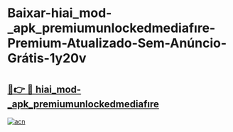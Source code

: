 # Baixar-hiai_mod-_apk_premiumunlockedmediafıre-Premium-Atualizado-Sem-Anúncio-Grátis-1y20v

# <h2><a href="https://n37ova.esa.edu.pl?src=hiai_mod-_apk_premiumunlockedmediafıre&ref=1y20v">🔗👉 🔴 hiai_mod-_apk_premiumunlockedmediafıre</a></h2>

[![acn](https://github.com/user-attachments/assets/0f9c940e-d8b0-45ae-aac7-cd30a18b3e1c)](https://n37ova.esa.edu.pl?src=hiai_mod-_apk_premiumunlockedmediafıre&ref=1y20v)

